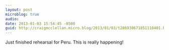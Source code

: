 ```yaml
---
layout: post
microblog: true
audio: 
date: 2013-01-03 15:54:45 -0500
guid: http://craigmcclellan.micro.blog/2013/01/03/t286938671851110401.html
---
```

Just finished rehearsal for Peru. This is really happening!
